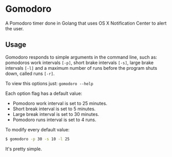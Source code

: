 # Gomodoro

A Pomodoro timer done in Golang that uses OS X Notification Center to alert the user.

## Usage

Gomodoro responds to simple arguments in the command line, such as: pomodoros
work intervals `[-p]`, short brake intervals `[-s]`, large brake intervals `[-l]`
and a maximum number of runs before the program shuts down, called runs `[-r]`.

To view this options just: `gomodoro --help`

Each option flag has a default value:

- Pomodoro work interval is set to 25 minutes.
- Short break interval is set to 5 minutes.
- Large break interval is set to 30 minutes.
- Pomodoro runs interval is set to 4 runs.

To modify every default value:

```bash
$ gomodoro -p 30 -s 10 -l 25
```

It's pretty simple.
